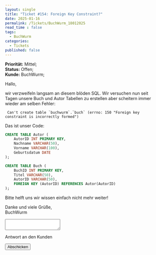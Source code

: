 ```yaml
---
layout: single
title: "Ticket #154: Foreign Key Constraint?"
date: 2025-01-16
permalink: /Tickets/BuchWurm_18012025
read_time : false
tags:
  - BuchWurm
categories:
  - Tickets
published: false
---
```


**Priorität:** Mittel;  
**Status:** Offen;  
**Kunde:** BuchWurm;

Hallo,

wir verzweifeln langsam an diesem blöden SQL. Wir versuchen nun seit Tagen unsere Buch und Autor Tabellen zu erstellen aber scheitern immer wieder am selben Fehler:

```
 Can't create table `buchwurm`.`buch` (errno: 150 "Foreign key constraint is incorrectly formed")
```

Das ist unser Code:
```sql
CREATE TABLE Autor (
    AutorID INT PRIMARY KEY,
    Nachname VARCHAR(50),
    Vorname VARCHAR(100),
    Geburtsdatum DATE
);

CREATE TABLE Buch (
    BuchID INT PRIMARY KEY,
    Titel VARCHAR(50),
    AutorID VARCHAR(50),
    FOREIGN KEY (AutorID) REFERENCES Autor(AutorID)
);
```

Bitte helft uns wir wissen einfach nicht mehr weiter!

Danke und viele Grüße,  
BuchWurm

<!-- Platzhalter für die Info-Box -->
<div id="response-box" class="notice" style="display: none;">
  <h3>ByteConnect GmbH:</h3>
  <p id="response-message"></p>
</div>


<form
  action=""
  class="fs-form"
  method="POST"
  onsubmit="handleFormSubmit(event)"
>
  <div class="fs-field">
    <label class="fs-label" for="message"></label>
    <textarea
      class="fs-textarea"
      id="message"
      name="message"
      required
    ></textarea>
    <p class="fs-description">Antwort an den Kunden</p>
  </div>
  <div class="fs-button-group">
    <button class="btn btn-primary" type="submit">Abschicken</button>
  </div>
</form>

<script>
  function handleFormSubmit(event) {
    event.preventDefault(); // Verhindert den Standard-Submit
    const formData = new FormData(event.target);
    const message = formData.get("message");

    // Fügt die Antwort in die Info-Box ein
    const responseBox = document.getElementById("response-box");
    const responseMessage = document.getElementById("response-message");
    responseMessage.textContent = message;

    // Zeigt die Info-Box an
    responseBox.style.display = "block";

    // Optional: Formular zurücksetzen
    event.target.reset();
  }
</script>